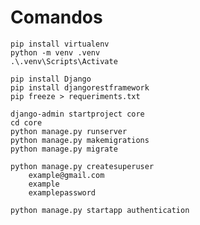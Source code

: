 # Comandos

    pip install virtualenv
    python -m venv .venv
    .\.venv\Scripts\Activate

    pip install Django
    pip install djangorestframework
    pip freeze > requeriments.txt

    django-admin startproject core
    cd core
    python manage.py runserver
    python manage.py makemigrations
    python manage.py migrate

    python manage.py createsuperuser
        example@gmail.com
        example
        examplepassword

    python manage.py startapp authentication
